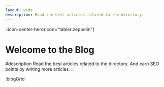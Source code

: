 ```yaml
---
layout: wide
description: Read the best articles related to the directory.
---
```


::icon-center-hero{icon="tabler:zeppelin"}
# Welcome to the Blog

#description
Read the best articles related to the directory.
And earn SEO points by writing more articles.
::

:blogGrid